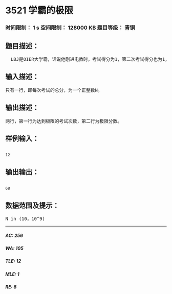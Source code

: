 # 3521 学霸的极限   
### 时间限制： 1 s     空间限制： 128000 KB     题目等级： 青铜  
## 题目描述：  

<pre>
  LBJ是OIER大学霸，话说他刚进电教时，考试得分为1，第二次考试得分也为1，以后每次考试的分数均为前两次考试的和。于是他的成绩以超人的速度上升。但每次考试的总分是恒定的，因此当他的分数达到了一个极限后就不能再增长。现在LBJ想知道自己在哪次考试会达到极限，并求出极限是多少分。 
</pre>
  
  
## 输入描述：  

<pre>
只有一行，即每次考试的总分，为一个正整数N。
</pre>
  
  
## 输出描述：  

<pre>
两行，第一行为达到极限的考试次数，第二行为极限分数。
</pre>
  
  
## 样例输入：  

<pre><code>
12
</code></pre>
  
  
## 输出输出：  

<pre><code>
68
</code></pre>
  
  
## 数据范围及提示：  

<pre>
N in (10，10^9)
</pre>
  
  
***  

##### AC: 256  
##### WA: 105  
##### TLE: 12  
##### MLE: 1  
##### RE: 8  
